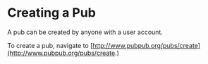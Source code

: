# Creating a Pub

A pub can be created by anyone with a user account. 

To create a pub, navigate to [http://www.pubpub.org/pubs/create](http://www.pubpub.org/pubs/create.)